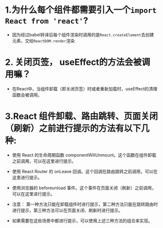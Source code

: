 # 1.为什么每个组件都需要引入一个```import React from 'react'```?
* 因为经过babel转译后每个组件渲染时调用的是```React.createElement```去创建元素，交给```ReactDOM.render```渲染
# 2. 关闭页签， useEffect的方法会被调用嘛？
* 在React中，当组件卸载（即关闭页签）时或者重新加载时，useEffect的清理函数会被调用。

# 3.React 组件卸载、路由跳转、页面关闭（刷新）之前进行提示的方法有以下几种:

* 使用 React 的生命周期函数 componentWillUnmount。这个函数在组件卸载之前调用，可以在这里进行提示。

* 使用 React Router 的 onLeave 回调。这个回调在路由跳转之前调用，可以在这里进行提示。

* 使用浏览器的 beforeunload 事件。这个事件在页面关闭（刷新）之前调用，可以在这里进行提示。

* 注意： 第一种方法只能在卸载组件时进行提示，第二种方法只能在跳转路由时进行提示，第三种方法可以在页面关闭、刷新时进行提示。

* 如果需要在这些场景中都进行提示，可以使用上述三种方法的组合来实现。